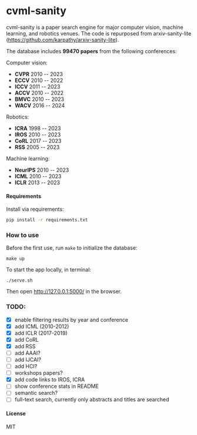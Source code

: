 # cvml-sanity

cvml-sanity is a paper search engine for major computer vision, machine learning, and robotics venues. The code is repurposed from arxiv-sanity-lite (https://github.com/karpathy/arxiv-sanity-lite).

The database includes **99470 papers** from the following conferences:

Computer vision: 
- **CVPR** 2010 -- 2023
- **ECCV** 2010 -- 2022
- **ICCV** 2011 -- 2023
- **ACCV** 2010 -- 2022
- **BMVC** 2010 -- 2023
- **WACV** 2016 -- 2024
  
Robotics:
- **ICRA** 1998 -- 2023
- **IROS** 2010 -- 2023
- **CoRL** 2017 -- 2023
- **RSS**  2005 -- 2023

Machine learning:
- **NeurIPS** 2010 -- 2023
- **ICML** 2010 -- 2023
- **ICLR** 2013 -- 2023

#### Requirements

 Install via requirements:

 ```bash
 pip install -r requirements.txt
 ```

### How to use
Before the first use, run `make` to initialize the database:
```
make up
```


To start the app locally, in terminal:

```
./serve.sh
```

Then open http://127.0.0.1:5000/ in the browser.


### TODO: 
- [x] enable filtering results by year and conference
- [x] add ICML (2010-2012)
- [x] add ICLR (2017-2019)
- [x] add CoRL
- [x] add RSS
- [ ] add AAAI?
- [ ] add IJCAI?
- [ ] add HCI?
- [ ] workshops papers? 
- [x] add code links to IROS, ICRA
- [ ] show conference stats in README
- [ ] semantic search?
- [ ] full-text search, currently only abstracts and titles are searched

#### License

MIT
